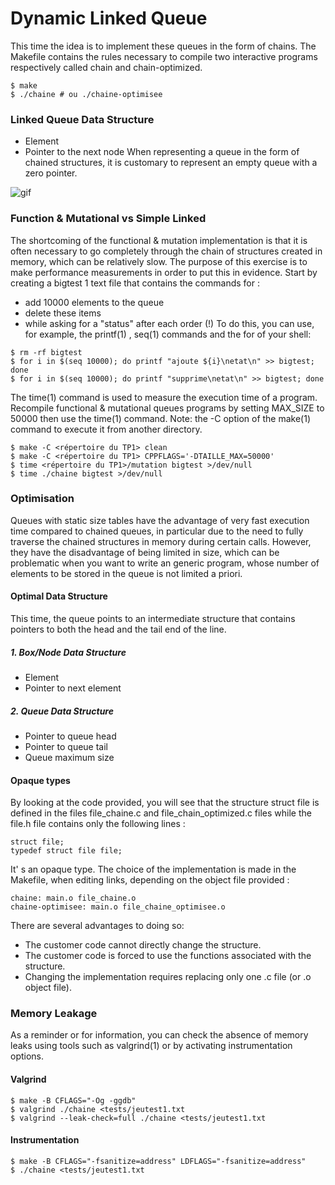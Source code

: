 # Dynamic Linked Queue
This time the idea is to implement these queues in the form of chains.
The Makefile contains the rules necessary to compile two interactive programs respectively called chain and chain-optimized.

```
$ make
$ ./chaine # ou ./chaine-optimisee
```

### Linked Queue Data Structure
- Element 
- Pointer to the next node
When representing a queue in the form of chained structures, it is customary to represent an empty queue with a
zero pointer.

![gif](https://www.cs.grinnell.edu/~walker/courses/195.fa01/queues1.gif)


### Function & Mutational vs Simple Linked
The shortcoming of the functional & mutation implementation is that it is often necessary to go completely through the chain of structures created in
memory, which can be relatively slow. The purpose of this exercise is to make performance measurements in order to put
this in evidence. Start by creating a bigtest 1 text file that contains the commands for :
- add 10000 elements to the queue
- delete these items
- while asking for a "status" after each order (!)
To do this, you can use, for example, the printf(1) , seq(1) commands and the for
of your shell:

```
$ rm -rf bigtest
$ for i in $(seq 10000); do printf "ajoute ${i}\netat\n" >> bigtest; done
$ for i in $(seq 10000); do printf "supprime\netat\n" >> bigtest; done
```
The time(1) command is used to measure the execution time of a program. Recompile functional & mutational queues programs by setting MAX_SIZE to 50000 then use the time(1) command.
Note: the -C option of the make(1) command to execute it from another directory.

```
$ make -C <répertoire du TP1> clean
$ make -C <répertoire du TP1> CPPFLAGS='-DTAILLE_MAX=50000'
$ time <répertoire du TP1>/mutation bigtest >/dev/null
$ time ./chaine bigtest >/dev/null

```

### Optimisation
Queues with static size tables have the advantage of very fast execution time compared to chained queues,
in particular due to the need to fully traverse the chained structures in memory during certain calls.
However, they have the disadvantage of being limited in size, which can be problematic when you want to write an
generic program, whose number of elements to be stored in the queue is not limited a priori.

#### Optimal Data Structure
This time, the queue points to an intermediate structure that contains pointers to both the head and the tail end of the line.
##### 1. Box/Node Data Structure
- Element
- Pointer to next element

##### 2. Queue Data Structure
- Pointer to queue head
- Pointer to queue tail
- Queue maximum size

#### Opaque types

By looking at the code provided, you will see that the structure struct file is defined in the files file_chaine.c
and file_chain_optimized.c files while the file.h file contains only the following lines :

```
struct file;
typedef struct file file;
```

It' s an opaque type. The choice of the implementation is made in the Makefile, when editing links, depending on the
object file provided :

```
chaine: main.o file_chaine.o
chaine-optimisee: main.o file_chaine_optimisee.o
```


There are several advantages to doing so:
- The customer code cannot directly change the structure.
- The customer code is forced to use the functions associated with the structure.
- Changing the implementation requires replacing only one .c file (or .o object file).


### Memory Leakage
As a reminder or for information, you can check the absence of memory leaks using tools such as valgrind(1) or by activating instrumentation options.

#### Valgrind

```
$ make -B CFLAGS="-Og -ggdb"
$ valgrind ./chaine <tests/jeutest1.txt
$ valgrind --leak-check=full ./chaine <tests/jeutest1.txt
```

#### Instrumentation

```
$ make -B CFLAGS="-fsanitize=address" LDFLAGS="-fsanitize=address"
$ ./chaine <tests/jeutest1.txt
```
